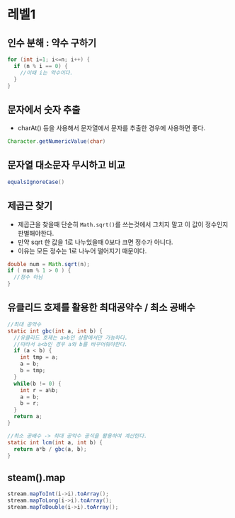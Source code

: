 # 레벨1

## 인수 분해 : 약수 구하기
```java
for (int i=1; i<=n; i++) {
  if (n % i == 0) {
    //이때 i는 약수이다.
  }
}
```

## 문자에서 숫자 추출
* charAt() 등을 사용해서 문자열에서 문자를 추출한 경우에 사용하면 좋다.
```java
Character.getNumericValue(char)
```

## 문자열 대소문자 무시하고 비교
```java
equalsIgnoreCase() 
```

## 제곱근 찾기
* 제곱근을 찾을때 단순히 `Math.sqrt()`를 쓰는것에서 그치지 말고 이 값이 정수인지 판별해야한다.
* 만약 sqrt 한 값을 1로 나누었을때 0보다 크면 정수가 아니다.
* 이유는 모든 정수는 1로 나누어 떨어지기 때문이다.
```java
double num = Math.sqrt(n);
if ( num % 1 > 0 ) {
  //정수 아님
}
```

## 유클리드 호제를 활용한 최대공약수 / 최소 공배수
```java
//최대 공약수
static int gbc(int a, int b) {
  //유클리드 호제는 a>b인 상황에서만 가능하다.
  //따라서 a<b인 경우 a와 b를 바꾸어줘야한다.
  if (a < b) {
    int tmp = a;
    a = b;
    b = tmp;
  }
  while(b != 0) {
    int r = a%b;
    a = b;
    b = r;
  }
  return a;
}

//최소 공배수 -> 최대 공약수 공식을 활용하여 계산한다.
static int lcm(int a, int b) {
  return a*b / gbc(a, b);
}
```

## steam().map
```java
stream.mapToInt(i->i).toArray();
stream.mapToLong(i->i).toArray();
stream.mapToDouble(i->i).toArray();
```
